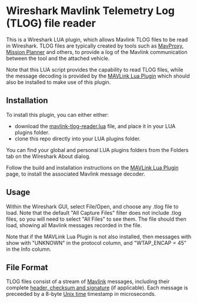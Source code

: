 # Wireshark Mavlink Telemetry Log (TLOG) file reader

This is a Wireshark LUA plugin, which allows Mavlink TLOG files to be read in Wireshark.
TLOG files are typically created by tools such as [MavProxy](https://ardupilot.org/mavproxy/),
[Mission Planner](https://ardupilot.org/planner/) and others, to provide a log of the
Mavlink communication between the tool and the attached vehicle.

Note that this LUA script provides the capability to read TLOG files, while the message
decoding is provided by the [MAVLink Lua Plugin](https://mavlink.io/en/guide/wireshark.html)
which should also be installed to make use of this plugin.

## Installation

To install this plugin, you can either either:
* download the [mavlink-tlog-reader.lua](mavlink-tlog-reader.lua) file, and place it in
  your LUA plugins folder.
* clone this repo directly into your LUA plugins folder.

You can find your global and personal LUA plugins folders from the Folders tab on the
Wireshark About dialog.

Follow the build and installation instructions on the [MAVLink Lua Plugin](https://mavlink.io/en/guide/wireshark.html)
page, to install the associated Mavlink message decoder.

## Usage

Within the Wireshark GUI, select File/Open, and choose any .tlog file to load. Note that
the default "All Capture Files" filter does not include .tlog files, so you will need to
select "All Files" to see them. The file should then load, showing all Mavlink messages
recorded in the file.

Note that if the MAVLink Lua Plugin is not also installed, then messages with show with
"UNKNOWN" in the protocol column, and "WTAP_ENCAP = 45" in the Info column.

## File Format

TLOG files consist of a stream of [Mavlink](https://mavlink.io/en/) messages, including
their complete [header, checksum and signature](https://mavlink.io/en/guide/serialization.html)
(if applicable). Each message is preceeded by a 8-byte [Unix time](https://www.unixtimestamp.com/)
timestamp in microseconds.
